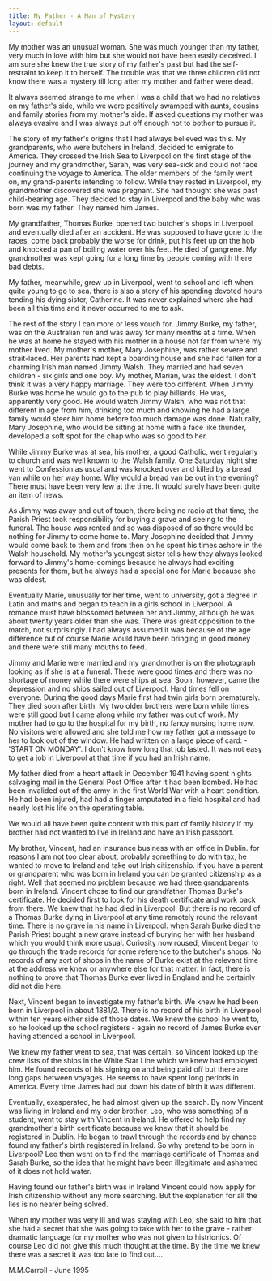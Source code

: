 ```yaml
---
title: My Father - A Man of Mystery
layout: default
---
```



My mother was an unusual woman. She was much younger than my father, very much in love with him but she would not have been easily deceived.  I am sure she knew the true story of my father's past but had the self-restraint to keep it to herself.  The trouble was that we three children did not know there was a mystery till long after my mother and father were dead.


It always seemed strange to me when I was a child that we had no relatives on my father's side, while we were positively swamped with aunts, cousins and family stories from my mother's side.  If asked questions my mother was always evasive and I was always put off enough not to bother to pursue it.


The story of my father's origins that I had always believed was this.  My grandparents, who were butchers in Ireland, decided to emigrate to America.  They crossed the Irish Sea to Liverpool on the first stage of the journey and my grandmother, Sarah, was very sea-sick and could not face continuing the voyage to America.  The older members of the family went on, my grand-parents intending to follow.  While they rested in Liverpool, my grandmother discovered she was pregnant.  She had thought she was past child-bearing age.  They decided to stay in Liverpool and the baby who was born was my father.  They named him James.


My grandfather, Thomas Burke, opened two butcher's shops in Liverpool and eventually died after an accident.  He was supposed to have gone to the races, come back probably the worse for drink, put his feet up on the hob and knocked a pan of boiling water over his feet.  He died of gangrene.  My grandmother was kept going for a long time by people coming with there bad debts.


My father, meanwhile, grew up in Liverpool, went to school and left when quite young to go to sea.  there is also a story of his spending devoted hours tending his dying sister, Catherine.  It was never explained where she had been all this time and it never occurred to me to ask.


The rest of the story I can more or less vouch for.  Jimmy Burke, my father, was on the Australian run and was away for many months at a time.  When he was at home he stayed with his mother in a house not far from where my mother lived.  My mother's mother, Mary Josephine, was rather severe and strait-laced.  Her parents had kept a boarding house and she had fallen for a charming Irish man named Jimmy Walsh.  They married and had seven children - six girls and one boy.  My mother, Marian, was the eldest.  I don't think it was a very happy marriage.  They were too different.  When Jimmy Burke was home he would go to the pub to play billiards.  He was, apparently very good.  He would watch Jimmy Walsh, who was not that different in age from him, drinking too much and knowing he had a large family would steer him home before too much damage was done.  Naturally, Mary Josephine, who would be sitting at home with a face like thunder, developed a soft spot for the chap who was so good to her.


While Jimmy Burke was at sea, his mother, a good Catholic, went regularly to church and was well known to the Walsh family.  One Saturday night she went to Confession as usual and was knocked over and killed by a bread van while on her way home.  Why would a bread van be out in the evening?  There must have been very few at the time.  It would surely have been quite an item of news.


As Jimmy was away and out of touch, there being no radio at that time, the Parish Priest took responsibility for buying a grave and seeing to the funeral.  The house was rented and so was disposed of so there would be nothing for Jimmy to come home to.  Mary Josephine decided that Jimmy would come back to them and from then on he spent his times ashore in the Walsh household.  My mother's youngest sister tells how they always looked forward to Jimmy's home-comings because he always had exciting presents for them, but he always had a special one for Marie because she was oldest.


Eventually Marie, unusually for her time, went to university, got a degree in Latin and maths and began to teach in a girls school in Liverpool.  A romance must have blossomed between her and Jimmy, although he was about twenty years older than she was.  There was great opposition to the match, not surprisingly.  I had always assumed it was because of the age difference but of course Marie would have been bringing in good money and there were still many mouths to feed.


Jimmy and Marie were married and my grandmother is on the photograph looking as if she is at a funeral.  These were good times and there was no shortage of money while there were ships at sea.  Soon, however, came the depression and no ships sailed out of Liverpool.  Hard times fell on everyone.  During the good days Marie first had twin girls born prematurely.  They died soon after birth.  My two older brothers were born while times were still good but I came along while my father was out of work.  My mother had to go to the hospital for my birth, no fancy nursing home now.  No visitors were allowed and she told me how my father got a message to her to look out of the window.  He had written on a large piece of card: - 'START ON MONDAY'.  I don't know how long that job lasted.  It was not easy to get a job in Liverpool at that time if you had an Irish name.


My father died from a heart attack in December 1941 having spent nights salvaging mail in the General Post Office after it had been bombed.  He had been invalided out of the army in the first World War with a heart condition.  He had been injured, had had a finger amputated in a field hospital and had nearly lost his life on the operating table.


We would all have been quite content with this part of family history if my brother had not wanted to live in Ireland and have an Irish passport.


My brother, Vincent, had an insurance business with an office in Dublin.  for reasons I am not too clear about, probably something to do with tax, he wanted to move to Ireland and take out Irish citizenship.  If you have a parent or grandparent who was born in Ireland you can be granted citizenship as a right.  Well that seemed no problem because we had three grandparents born in Ireland.  Vincent chose to find our grandfather Thomas Burke's certificate.  He decided first to look for his death certificate and work back from there.  We knew that he had died in Liverpool.  But there is no record of a Thomas Burke dying in Liverpool at any time remotely round the relevant time.  There is no grave in his name in Liverpool.  when Sarah Burke died the Parish Priest bought a new grave instead of burying her with her husband which you would think more usual.  Curiosity now roused, Vincent began to go through the trade records for some reference to the butcher's shops.  No records of any sort of shops in the name of Burke exist at the relevant time at the address we knew or anywhere else for that matter.  In fact, there is nothing to prove that Thomas Burke ever lived in England and he certainly did not die here.


Next, Vincent began to investigate my father's birth.  We knew he had been born in Liverpool in about 1881/2.  There is no record of his birth in Liverpool within ten years either side of those dates.  We knew the school he went to, so he looked up the school registers - again no record of James Burke ever having attended a school in Liverpool.


We knew my father went to sea, that was certain, so Vincent looked up the crew lists of the ships in the White Star Line which we knew had employed him.  He found records of his signing on and being paid off but there are long gaps between voyages.  He seems to have spent long periods in America.  Every time James had put down his date of birth it was different.


Eventually, exasperated, he had almost given up the search.  By now Vincent was living in Ireland and my older brother, Leo, who was something of a student, went to stay with Vincent in Ireland.  He offered to help find my grandmother's birth certificate because we knew that it should be registered in Dublin.  He began to trawl through the records and by chance found my father's birth registered in Ireland.  So why pretend to be born in Liverpool?  Leo then went on to find the marriage certificate of Thomas and Sarah Burke, so the idea that he might have been illegitimate and ashamed of it does not hold water.


Having found our father's birth was in Ireland Vincent could now apply for Irish citizenship without any more searching.  But the explanation for all the lies is no nearer being solved.  


When my mother was very ill and was staying with Leo, she said to him that she had a secret that she was going to take with her to the grave - rather dramatic language for my mother who was not given to histrionics.  Of course Leo did not give this much thought at the time.  By the time we knew there was a secret it was too late to find out....


M.M.Carroll - June 1995
